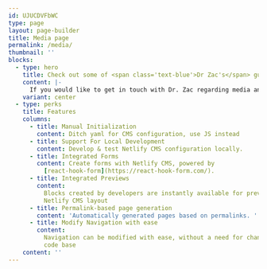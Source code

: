 ```yaml
---
id: UJUCDVFbWC
type: page
layout: page-builder
title: Media page
permalink: /media/
thumbnail: ''
blocks:
  - type: hero
    title: Check out some of <span class='text-blue'>Dr Zac's</span> guest appearances on The Today Show
    content: |-
      If you would like to get in touch with Dr. Zac regarding media and public speaking, please email <a href='mailto:info@doctorzac.com' class='text-blue underlined-link'>info@doctorzac.com</a>.
    variant: center
  - type: perks
    title: Features
    columns:
      - title: Manual Initialization
        content: Ditch yaml for CMS configuration, use JS instead
      - title: Support For Local Development
        content: Develop & test Netlify CMS configuration locally.
      - title: Integrated Forms
        content: Create forms with Netlify CMS, powered by
          [react-hook-form](https://react-hook-form.com/).
      - title: Integrated Previews
        content:
          Blocks created by developers are instantly available for previews from
          Netlify CMS layout
      - title: Permalink-based page generation
        content: 'Automatically generated pages based on permalinks. '
      - title: Modify Navigation with ease
        content:
          Navigation can be modified with ease, without a need for changing the
          code base
    content: ''
---
```

